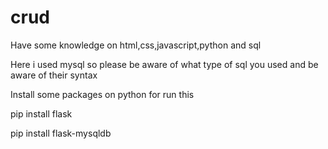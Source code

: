 # crud

Have some knowledge on html,css,javascript,python and sql

Here i used mysql so please be aware of what type of sql you used and be aware of their syntax

Install some packages on python for run this

pip install flask

pip install flask-mysqldb

